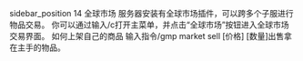 sidebar_position
14
全球市场
服务器安装有全球市场插件，可以跨多个子服进行物品交易。
你可以通过输入/c打开主菜单，并点击“全球市场”按钮进入全球市场交易界面。
如何上架自己的商品
输入指令/gmp market sell [价格] [数量]出售拿在主手的物品。
